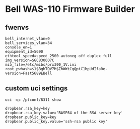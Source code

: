 # Bell WAS-110 Firmware Builder

## fwenvs
```
bell_internet_vlan=0
bell_services_vlan=34
console_en=1
equipment_id=5690
ethtool_speed=speed 2500 autoneg off duplex full
img_version=SGC830007C
mib_file=/etc/mibs/prx300_1V.ini
root_pwhash=$1$BghTQV7M$ZhWWiCgQptC1hpUdIfa0e.
version=Fast5689EBell
```

## custom uci settings
`uci -qc /ptconf/8311 show`  
```
dropbear.rsa_key=key
dropbear.rsa_key.value='BASE64 of the RSA server key'
dropbear.public_key=key
dropbear.public_key.value='ssh-rsa public key' 
```
